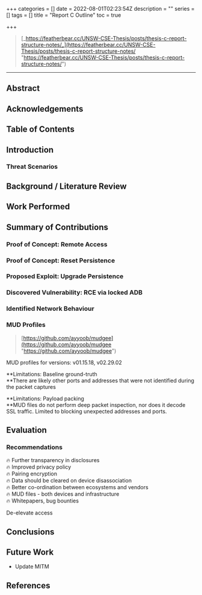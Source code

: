 +++
categories = []
date = 2022-08-01T02:23:54Z
description = ""
series = []
tags = []
title = "Report C Outline"
toc = true

+++
> [_https://featherbear.cc/UNSW-CSE-Thesis/posts/thesis-c-report-structure-notes/_](https://featherbear.cc/UNSW-CSE-Thesis/posts/thesis-c-report-structure-notes/ "https://featherbear.cc/UNSW-CSE-Thesis/posts/thesis-c-report-structure-notes/")

***

## Abstract

## Acknowledgements

## Table of Contents

## Introduction

### Threat Scenarios

## Background / Literature Review

## Work Performed

## Summary of Contributions

### Proof of Concept: Remote Access

### Proof of Concept: Reset Persistence

### Proposed Exploit: Upgrade Persistence

### Discovered Vulnerability: RCE via locked ADB

### Identified Network Behaviour

### MUD Profiles

> [https://github.com/ayyoob/mudgee](https://github.com/ayyoob/mudgee "https://github.com/ayyoob/mudgee")

MUD profiles for versions: v01.15.18, v02.29.02

**Limitations: Baseline ground-truth  
**There are likely other ports and addresses that were not identified during the packet captures

**Limitations: Payload packing  
**MUD files do not perform deep packet inspection, nor does it decode SSL traffic. Limited to blocking unexpected addresses and ports.

## Evaluation

### Recommendations

🔥 Further transparency in disclosures  
 🔥 Improved privacy policy  
 🔥 Pairing encryption  
 🔥 Data should be cleared on device disassociation  
 🔥 Better co-ordination between ecosystems and vendors  
 🔥 MUD files - both devices and infrastructure  
 🔥 Whitepapers, bug bounties

De-elevate access

## Conclusions

## Future Work

* Update MITM

## References